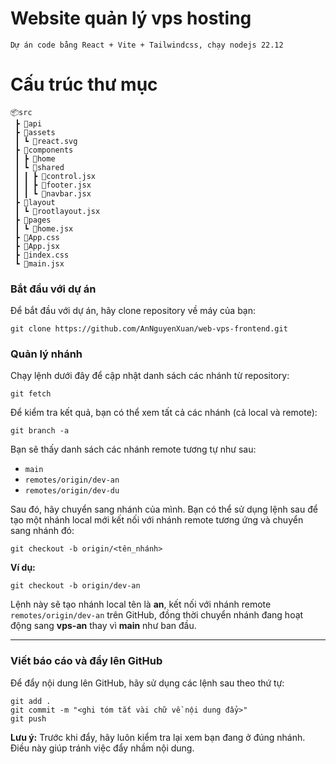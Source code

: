 # Website quản lý vps hosting
```
Dự án code bằng React + Vite + Tailwindcss, chạy nodejs 22.12
```
# Cấu trúc thư mục
```
📦src
 ┣ 📂api
 ┣ 📂assets
 ┃ ┗ 📜react.svg
 ┣ 📂components
 ┃ ┣ 📂home
 ┃ ┗ 📂shared
 ┃ ┃ ┣ 📜control.jsx
 ┃ ┃ ┣ 📜footer.jsx
 ┃ ┃ ┗ 📜navbar.jsx
 ┣ 📂layout
 ┃ ┗ 📜rootlayout.jsx
 ┣ 📂pages
 ┃ ┗ 📜home.jsx
 ┣ 📜App.css
 ┣ 📜App.jsx
 ┣ 📜index.css
 ┗ 📜main.jsx
```

### Bắt đầu với dự án

Để bắt đầu với dự án, hãy clone repository về máy của bạn:

```
git clone https://github.com/AnNguyenXuan/web-vps-frontend.git
```

### Quản lý nhánh

Chạy lệnh dưới đây để cập nhật danh sách các nhánh từ repository:

```
git fetch
```

Để kiểm tra kết quả, bạn có thể xem tất cả các nhánh (cả local và remote):

```
git branch -a
```

Bạn sẽ thấy danh sách các nhánh remote tương tự như sau:

  * `main`
  * `remotes/origin/dev-an`
  * `remotes/origin/dev-du`

Sau đó, hãy chuyển sang nhánh của mình. Bạn có thể sử dụng lệnh sau để tạo một nhánh local mới kết nối với nhánh remote tương ứng và chuyển sang nhánh đó:

```
git checkout -b origin/<tên_nhánh>
```

**Ví dụ:**

```
git checkout -b origin/dev-an
```

Lệnh này sẽ tạo nhánh local tên là **an**, kết nối với nhánh remote `remotes/origin/dev-an` trên GitHub, đồng thời chuyển nhánh đang hoạt động sang **vps-an** thay vì **main** như ban đầu.

-----

### Viết báo cáo và đẩy lên GitHub

Để đẩy nội dung lên GitHub, hãy sử dụng các lệnh sau theo thứ tự:

```
git add .
git commit -m "<ghi tóm tắt vài chữ về nội dung đẩy>"
git push
```

**Lưu ý:** Trước khi đẩy, hãy luôn kiểm tra lại xem bạn đang ở đúng nhánh. Điều này giúp tránh việc đẩy nhầm nội dung.
